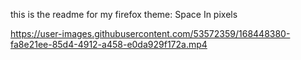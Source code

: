 this is the readme for my firefox theme: Space In pixels

https://user-images.githubusercontent.com/53572359/168448380-fa8e21ee-85d4-4912-a458-e0da929f172a.mp4
